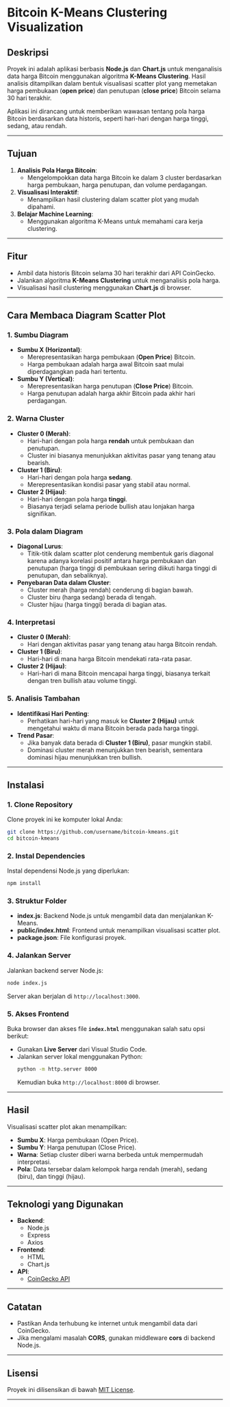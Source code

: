 # Bitcoin K-Means Clustering Visualization

## **Deskripsi**
Proyek ini adalah aplikasi berbasis **Node.js** dan **Chart.js** untuk menganalisis data harga Bitcoin menggunakan algoritma **K-Means Clustering**. Hasil analisis ditampilkan dalam bentuk visualisasi scatter plot yang memetakan harga pembukaan (**open price**) dan penutupan (**close price**) Bitcoin selama 30 hari terakhir.

Aplikasi ini dirancang untuk memberikan wawasan tentang pola harga Bitcoin berdasarkan data historis, seperti hari-hari dengan harga tinggi, sedang, atau rendah.

---

## **Tujuan**
1. **Analisis Pola Harga Bitcoin**:
   - Mengelompokkan data harga Bitcoin ke dalam 3 cluster berdasarkan harga pembukaan, harga penutupan, dan volume perdagangan.
2. **Visualisasi Interaktif**:
   - Menampilkan hasil clustering dalam scatter plot yang mudah dipahami.
3. **Belajar Machine Learning**:
   - Menggunakan algoritma K-Means untuk memahami cara kerja clustering.

---

## **Fitur**
- Ambil data historis Bitcoin selama 30 hari terakhir dari API CoinGecko.
- Jalankan algoritma **K-Means Clustering** untuk menganalisis pola harga.
- Visualisasi hasil clustering menggunakan **Chart.js** di browser.

---

## **Cara Membaca Diagram Scatter Plot**

### **1. Sumbu Diagram**
- **Sumbu X (Horizontal)**:
  - Merepresentasikan harga pembukaan (**Open Price**) Bitcoin.
  - Harga pembukaan adalah harga awal Bitcoin saat mulai diperdagangkan pada hari tertentu.
- **Sumbu Y (Vertical)**:
  - Merepresentasikan harga penutupan (**Close Price**) Bitcoin.
  - Harga penutupan adalah harga akhir Bitcoin pada akhir hari perdagangan.

### **2. Warna Cluster**
- **Cluster 0 (Merah)**:
  - Hari-hari dengan pola harga **rendah** untuk pembukaan dan penutupan.
  - Cluster ini biasanya menunjukkan aktivitas pasar yang tenang atau bearish.
- **Cluster 1 (Biru)**:
  - Hari-hari dengan pola harga **sedang**.
  - Merepresentasikan kondisi pasar yang stabil atau normal.
- **Cluster 2 (Hijau)**:
  - Hari-hari dengan pola harga **tinggi**.
  - Biasanya terjadi selama periode bullish atau lonjakan harga signifikan.

### **3. Pola dalam Diagram**
- **Diagonal Lurus**:
  - Titik-titik dalam scatter plot cenderung membentuk garis diagonal karena adanya korelasi positif antara harga pembukaan dan penutupan (harga tinggi di pembukaan sering diikuti harga tinggi di penutupan, dan sebaliknya).
- **Penyebaran Data dalam Cluster**:
  - Cluster merah (harga rendah) cenderung di bagian bawah.
  - Cluster biru (harga sedang) berada di tengah.
  - Cluster hijau (harga tinggi) berada di bagian atas.

### **4. Interpretasi**
- **Cluster 0 (Merah)**:
  - Hari dengan aktivitas pasar yang tenang atau harga Bitcoin rendah.
- **Cluster 1 (Biru)**:
  - Hari-hari di mana harga Bitcoin mendekati rata-rata pasar.
- **Cluster 2 (Hijau)**:
  - Hari-hari di mana Bitcoin mencapai harga tinggi, biasanya terkait dengan tren bullish atau volume tinggi.

### **5. Analisis Tambahan**
- **Identifikasi Hari Penting**:
  - Perhatikan hari-hari yang masuk ke **Cluster 2 (Hijau)** untuk mengetahui waktu di mana Bitcoin berada pada harga tinggi.
- **Trend Pasar**:
  - Jika banyak data berada di **Cluster 1 (Biru)**, pasar mungkin stabil.
  - Dominasi cluster merah menunjukkan tren bearish, sementara dominasi hijau menunjukkan tren bullish.

---

## **Instalasi**

### **1. Clone Repository**
Clone proyek ini ke komputer lokal Anda:
```bash
git clone https://github.com/username/bitcoin-kmeans.git
cd bitcoin-kmeans
```

### **2. Instal Dependencies**
Instal dependensi Node.js yang diperlukan:
```bash
npm install
```

### **3. Struktur Folder**
- **index.js**: Backend Node.js untuk mengambil data dan menjalankan K-Means.
- **public/index.html**: Frontend untuk menampilkan visualisasi scatter plot.
- **package.json**: File konfigurasi proyek.

### **4. Jalankan Server**
Jalankan backend server Node.js:
```bash
node index.js
```

Server akan berjalan di `http://localhost:3000`.

### **5. Akses Frontend**
Buka browser dan akses file **`index.html`** menggunakan salah satu opsi berikut:
- Gunakan **Live Server** dari Visual Studio Code.
- Jalankan server lokal menggunakan Python:
  ```bash
  python -m http.server 8000
  ```
  Kemudian buka `http://localhost:8000` di browser.

---

## **Hasil**
Visualisasi scatter plot akan menampilkan:
- **Sumbu X**: Harga pembukaan (Open Price).
- **Sumbu Y**: Harga penutupan (Close Price).
- **Warna**: Setiap cluster diberi warna berbeda untuk mempermudah interpretasi.
- **Pola**: Data tersebar dalam kelompok harga rendah (merah), sedang (biru), dan tinggi (hijau).

---

## **Teknologi yang Digunakan**
- **Backend**:
  - Node.js
  - Express
  - Axios
- **Frontend**:
  - HTML
  - Chart.js
- **API**:
  - [CoinGecko API](https://www.coingecko.com/)

---

## **Catatan**
- Pastikan Anda terhubung ke internet untuk mengambil data dari CoinGecko.
- Jika mengalami masalah **CORS**, gunakan middleware **cors** di backend Node.js.

---

## **Lisensi**
Proyek ini dilisensikan di bawah [MIT License](LICENSE).

---